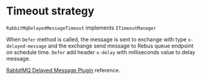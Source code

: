 # Timeout strategy

`RabbitMqDelayedMessageTimeout` implements `ITimeoutManager`

When `Defer` method is called, the message is sent to exchange with type `x-delayed-message` and the exchange send message to Rebus queue endpoint on schedule time. `Defer` add header `x-delay` with milliseconds value to delay message.

[RabbitMQ Delayed Message Plugin](https://github.com/rabbitmq/rabbitmq-delayed-message-exchange) reference.